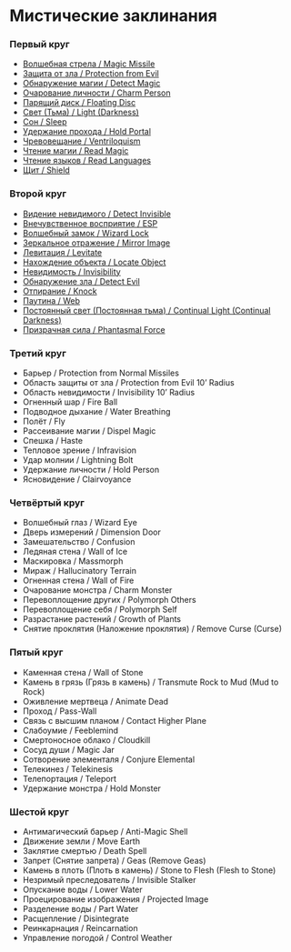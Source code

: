 # Мистические заклинания

### Первый круг

- [Волшебная стрела / Magic Missile](arcane-spells-1.md#волшебная-стрела)
- [Защита от зла / Protection from Evil](arcane-spells-1.md#защита-от-зла)
- [Обнаружение магии / Detect Magic](arcane-spells-1.md#обнаружение-магии)
- [Очарование личности / Charm Person](arcane-spells-1.md#волшебная-стрела)
- [Парящий диск / Floating Disc](arcane-spells-1.md#парящий-диск)
- [Свет (Тьма) / Light (Darkness)](arcane-spells-1.md#свет)
- [Сон / Sleep](arcane-spells-1.md#сон)
- [Удержание прохода / Hold Portal](arcane-spells-1.md#удержание-прохода)
- [Чревовещание / Ventriloquism](arcane-spells-1.md#чревовещание)
- [Чтение магии / Read Magic](arcane-spells-1.md#чтение-магии)
- [Чтение языков / Read Languages](arcane-spells-1.md#чтение-языков)
- [Щит / Shield](arcane-spells-1.md#щит)

### Второй круг

- [Видение невидимого / Detect Invisible](arcane-spells-2.md#видение-невидимого)
- [Внечувственное восприятие / ESP](arcane-spells-2.md#внечувственное-восприятие)
- [Волшебный замок / Wizard Lock](arcane-spells-2.md#волшебный-замок)
- [Зеркальное отражение / Mirror Image](arcane-spells-2.md#зеркальное-отражение)
- [Левитация / Levitate](arcane-spells-2.md#левитация)
- [Нахождение объекта / Locate Object](arcane-spells-2.md#нахождение-объекта)
- [Невидимость / Invisibility](arcane-spells-2.md#невидимость)
- [Обнаружение зла / Detect Evil](arcane-spells-2.md#обнаружение-зла)
- [Отпирание / Knock](arcane-spells-2.md#отпирание)
- [Паутина / Web](arcane-spells-2.md#паутина)
- [Постоянный свет (Постоянная тьма) / Continual Light (Continual Darkness)](arcane-spells-2.md#постоянный-свет)
- [Призрачная сила / Phantasmal Force](arcane-spells-2.md#призрачная-сила)

### Третий круг

- Барьер / Protection from Normal Missiles
- Область защиты от зла / Protection from Evil 10’ Radius
- Область невидимости / Invisibility 10’ Radius
- Огненный шар / Fire Ball
- Подводное дыхание / Water Breathing
- Полёт / Fly
- Рассеивание магии / Dispel Magic
- Спешка / Haste
- Тепловое зрение / Infravision
- Удар молнии / Lightning Bolt
- Удержание личности / Hold Person
- Ясновидение / Clairvoyance

### Четвёртый круг

- Волшебный глаз / Wizard Eye
- Дверь измерений / Dimension Door
- Замешательство / Confusion
- Ледяная стена / Wall of Ice
- Маскировка / Massmorph
- Мираж / Hallucinatory Terrain
- Огненная стена / Wall of Fire
- Очарование монстра / Charm Monster
- Перевоплощение других / Polymorph Others
- Перевоплощение себя / Polymorph Self
- Разрастание растений / Growth of Plants
- Снятие проклятия (Наложение проклятия) / Remove Curse (Curse)

### Пятый круг

- Каменная стена / Wall of Stone
- Камень в грязь (Грязь в камень) / Transmute Rock to Mud (Mud to Rock)
- Оживление мертвеца / Animate Dead
- Проход / Pass-Wall
- Связь с высшим планом / Contact Higher Plane
- Слабоумие / Feeblemind
- Смертоносное облако / Cloudkill
- Сосуд души / Magic Jar
- Сотворение элементаля / Conjure Elemental
- Телекинез / Telekinesis
- Телепортация / Teleport
- Удержание монстра / Hold Monster

### Шестой круг

- Антимагический барьер / Anti-Magic Shell
- Движение земли / Move Earth
- Заклятие смертью / Death Spell
- Запрет (Снятие запрета) / Geas (Remove Geas)
- Камень в плоть (Плоть в камень) / Stone to Flesh (Flesh to Stone)
- Незримый преследователь / Invisible Stalker
- Опускание воды / Lower Water
- Проецирование изображения / Projected Image
- Разделение воды / Part Water
- Расщепление / Disintegrate
- Реинкарнация / Reincarnation
- Управление погодой / Control Weather
